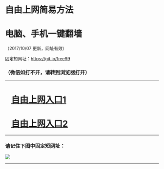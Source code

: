 ﻿# 自由上网简易方法

# 电脑、手机一键翻墙

（2017/10/07 更新，网址有效）

固定短网址：https://git.io/free99

### （微信如打不开，请转到浏览器打开）


***





# &nbsp;&nbsp; <a href="http://ft668211404.fwq-tz-1001.info/fwqtz01.html?t=100700123366 " target="_blank">自由上网入口1</a>
# &nbsp;&nbsp; <a href="http://ft307977175.fwq-tz-1002.info/fwqtz02.html?t=100700112258 " target="_blank">自由上网入口2</a>
***

### 请记住下图中固定短网址：

<img src="https://s3-us-west-2.amazonaws.com/fwq-1001/yjfq-20170905okok.png" /> 


***

